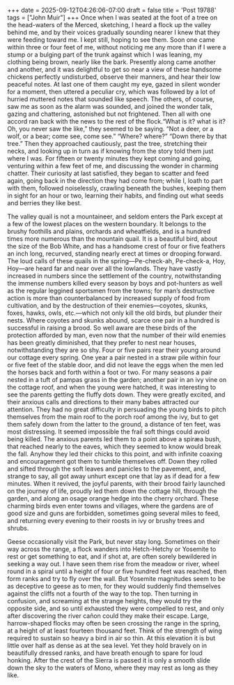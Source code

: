 +++
date = 2025-09-12T04:26:06-07:00
draft = false
title = 'Post 19788'
tags = ["John Muir"]
+++
Once when I was seated at the foot of a tree on the head-waters of the Merced, sketching, I heard a flock up the valley behind me, and by their voices gradually sounding nearer I knew that they were feeding toward me. I kept still, hoping to see them. Soon one came within three or four feet of me, without noticing me any more than if I were a stump or a bulging part of the trunk against which I was leaning, my clothing being brown, nearly like the bark. Presently along came another and another, and it was delightful to get so near a view of these handsome chickens perfectly undisturbed, observe their manners, and hear their low peaceful notes. At last one of them caught my eye, gazed in silent wonder for a moment, then uttered a peculiar cry, which was followed by a lot of hurried muttered notes that sounded like speech. The others, of course, saw me as soon as the alarm was sounded, and joined the wonder talk, gazing and chattering, astonished but not frightened. Then all with one accord ran back with the news to the rest of the flock.“What is it? what is it? Oh, you never saw the like,” they seemed to be saying. “Not a deer, or a wolf, or a bear; come see, come see.” “Where? where?” “Down there by that tree.” Then they approached cautiously, past the tree, stretching their necks, and looking up in turn as if knowing from the story told them just where I was. For fifteen or twenty minutes they kept coming and going, venturing within a few feet of me, and discussing the wonder in charming chatter. Their curiosity at last satisfied, they began to scatter and feed again, going back in the direction they had come from; while I, loath to part with them, followed noiselessly, crawling beneath the bushes, keeping them in sight for an hour or two, learning their habits, and finding out what seeds and berries they like best.

The valley quail is not a mountaineer, and seldom enters the Park except at a few of the lowest places on the western boundary. It belongs to the brushy foothills and plains, orchards and wheatfields, and is a hundred times more numerous than the mountain quail. It is a beautiful bird, about the size of the Bob White, and has a handsome crest of four or five feathers an inch long, recurved, standing nearly erect at times or drooping forward. The loud calls of these quails in the spring—Pe-check-ah, Pe-check-a, Hoy, Hoy—are heard far and near over all the lowlands. They have vastly increased in numbers since the settlement of the country, notwithstanding the immense numbers killed every season by boys and pot-hunters as well as the regular leggined sportsmen from the towns; for man’s destructive action is more than counterbalanced by increased supply of food from cultivation, and by the destruction of their enemies—coyotes, skunks, foxes, hawks, owls, etc.—which not only kill the old birds, but plunder their nests. Where coyotes and skunks abound, scarce one pair in a hundred is successful in raising a brood. So well aware are these birds of the protection afforded by man, even now that the number of their wild enemies has been greatly diminished, that they prefer to nest near houses, notwithstanding they are so shy. Four or five pairs rear their young around our cottage every spring. One year a pair nested in a straw pile within four or five feet of the stable door, and did not leave the eggs when the men led the horses back and forth within a foot or two. For many seasons a pair nested in a tuft of pampas grass in the garden; another pair in an ivy vine on the cottage roof, and when the young were hatched, it was interesting to see the parents getting the fluffy dots down. They were greatly excited, and their anxious calls and directions to their many babes attracted our attention. They had no great difficulty in persuading the young birds to pitch themselves from the main roof to the porch roof among the ivy, but to get them safely down from the latter to the ground, a distance of ten feet, was most distressing. It seemed impossible the frail soft things could avoid being killed. The anxious parents led them to a point above a spiræa bush, that reached nearly to the eaves, which they seemed to know would break the fall. Anyhow they led their chicks to this point, and with infinite coaxing and encouragement got them to tumble themselves off. Down they rolled and sifted through the soft leaves and panicles to the pavement, and, strange to say, all got away unhurt except one that lay as if dead for a few minutes. When it revived, the joyful parents, with their brood fairly launched on the journey of life, proudly led them down the cottage hill, through the garden, and along an osage orange hedge into the cherry orchard. These charming birds even enter towns and villages, where the gardens are of good size and guns are forbidden, sometimes going several miles to feed, and returning every evening to their roosts in ivy or brushy trees and shrubs.

Geese occasionally visit the Park, but never stay long. Sometimes on their way across the range, a flock wanders into Hetch-Hetchy or Yosemite to rest or get something to eat, and if shot at, are often sorely bewildered in seeking a way out. I have seen them rise from the meadow or river, wheel round in a spiral until a height of four or five hundred feet was reached, then form ranks and try to fly over the wall. But Yosemite magnitudes seem to be as deceptive to geese as to men, for they would suddenly find themselves against the cliffs not a fourth of the way to the top. Then turning in confusion, and screaming at the strange heights, they would try the opposite side, and so until exhausted they were compelled to rest, and only after discovering the river cañon could they make their escape. Large, harrow-shaped flocks may often be seen crossing the range in the spring, at a height of at least fourteen thousand feet. Think of the strength of wing required to sustain so heavy a bird in air so thin. At this elevation it is but little over half as dense as at the sea level. Yet they hold bravely on in beautifully dressed ranks, and have breath enough to spare for loud honking. After the crest of the Sierra is passed it is only a smooth slide down the sky to the waters of Mono, where they may rest as long as they like.
